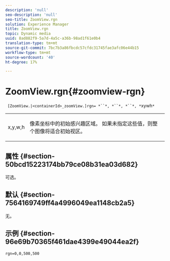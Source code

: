 ```yaml
---
description: 'null'
seo-description: 'null'
seo-title: ZoomView.rgn
solution: Experience Manager
title: ZoomView.rgn
topic: Dynamic media
uuid: 8ad882f9-5a7d-4a5c-a36b-98ad1f61e0b4
translation-type: tm+mt
source-git-commit: 7bc7b3a86fbcdc57cfdc31745fae3afc06e44b15
workflow-type: tm+mt
source-wordcount: '40'
ht-degree: 17%

---
```



# ZoomView.rgn{#zoomview-rgn}

` [ZoomView.|<containerId>_zoomView.]rgn= *``*, *``*, *``*, *`xywh`*`

<table id="table_68D8AADB572F4C2095967D12162F8991"> 
 <tbody> 
  <tr> 
   <td colname="col1"> <p> <span class="codeph"> x,y,w,h</span> </p> </td> 
   <td colname="col2"> <p> 像素坐标中的初始感兴趣区域。 如果未指定这些值，则整个图像将适合初始视区。 </p> </td> 
  </tr> 
 </tbody> 
</table>

## 属性 {#section-50bcd15223174bb79ce08b31ea03d682}

可选。

## 默认 {#section-7564169749ff4a4996049ea1148cb2a5}

无。

## 示例 {#section-96e69b70365f461dae4399e49044ea2f}

`rgn=0,0,500,500`
